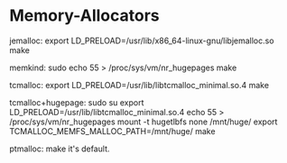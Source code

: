 # Memory-Allocators

jemalloc:
export LD_PRELOAD=/usr/lib/x86_64-linux-gnu/libjemalloc.so
make

memkind:
sudo echo 55 > /proc/sys/vm/nr_hugepages
make

tcmalloc:
export LD_PRELOAD=/usr/lib/libtcmalloc_minimal.so.4
make

tcmalloc+hugepage:
sudo su
export LD_PRELOAD=/usr/lib/libtcmalloc_minimal.so.4
echo 55 > /proc/sys/vm/nr_hugepages
mount -t hugetlbfs none /mnt/huge/
export TCMALLOC_MEMFS_MALLOC_PATH=/mnt/huge/
make

ptmalloc:
make
it's default.
